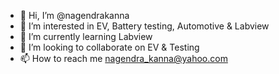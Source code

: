 - 👋 Hi, I’m @nagendrakanna
- 👀 I’m interested in EV, Battery testing, Automotive & Labview
- 🌱 I’m currently learning Labview
- 💞️ I’m looking to collaborate on EV & Testing
- 📫 How to reach me nagendra_kanna@yahoo.com

<!---
nagendrakanna/nagendrakanna is a ✨ special ✨ repository because its `README.md` (this file) appears on your GitHub profile.
You can click the Preview link to take a look at your changes.
--->
